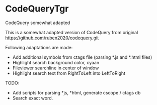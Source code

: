# CodeQueryTgr
CodeQuery somewhat adapted

This is a somewhat adapted version of CodeQuery from original
https://github.com/ruben2020/codequery.git

Following adaptations are made:
- Add additional symbols from ctags file (parsing *.js and *.html files)
- Highlight search background color, cyaan
- Fileviewer searchline in center of window
- Highlight search text from RightToLeft into LeftToRight

TODO:
- Add scripts for parsing *js, *html, generate cscope / ctags db
- Search exact word.


